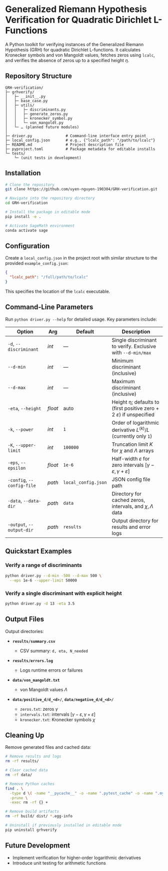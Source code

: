 # Generalized Riemann Hypothesis Verification for Quadratic Dirichlet L-Functions

A Python toolkit for verifying instances of the Generalized Riemann Hypothesis (GRH) for quadratic Dirichlet L-functions. It calculates Kronecker symbols and von Mangoldt values, fetches zeros using `lcalc`, and verifies the absence of zeros up to a specified height $\eta$.


## Repository Structure

```
GRH-verification/
├─ grhverify/
│   ├─ __init__.py
│   ├─ base_case.py
│   ├─ utils/
│   │   ├─ discriminants.py
│   │   ├─ generate_zeros.py
│   │   ├─ kronecker_symbol.py
│   │   └─ von_mangoldt.py
│   └─ … (planned future modules)
│
├─ driver.py               # Command-line interface entry point
├─ local_config.json       # e.g., {"lcalc_path": "/path/to/lcalc"}
├─ README.md               # Project description file
├─ pyproject.toml          # Package metadata for editable installs
└─ tests/
    └─ (unit tests in development)
```


## Installation

```bash
# Clone the repository
git clone https://github.com/uyen-nguyen-190304/GRH-verification.git

# Navigate into the repository directory
cd GRH-verification

# Install the package in editable mode
pip install -e .                                  

# Activate SageMath environment
conda activate sage                                  
```


## Configuration

Create a `local_config.json` in the project root with similar structure to the provided `example_config.json`:

```json
{
  "lcalc_path": "/full/path/to/lcalc"
}
```

This specifies the location of the `lcalc` executable.


## Command-Line Parameters

Run `python driver.py --help` for detailed usage. Key parameters include:

| Option                     | Arg     | Default             | Description                                                         |
| -------------------------- | ------- | ------------------- | ------------------------------------------------------------------- |
| `-d`, `--discriminant`     | *int*   | —                   | Single discriminant to verify. Exclusive with `--d-min/max`        |
| `--d-min`                  | *int*   | —                   | Minimum discriminant (inclusive)                                   |
| `--d-max`                  | *int*   | —                   | Maximum discriminant (inclusive)                                   |
| `-eta`, `--height`         | *float* | auto                | Height η; defaults to (first positive zero + 2 $\varepsilon$) if unspecified    |
| `-k`, `--power`            | *int*   | `1`                 | Order of logarithmic derivative $L^{(k)}/L$ (currently only `1`) |
| `-K`, `--upper-limit`      | *int*   | `100000`            | Truncation limit $K$ for $\chi$ and $\Lambda$ arrays                          |
| `-eps`, `--epsilon`        | *float* | `1e-6`              | Half-width $\varepsilon$ for zero intervals $[\gamma - \varepsilon, \gamma + \varepsilon]$                    |
| `-config`, `--config-file` | *path*  | `local_config.json` | JSON config file path                                              |
| `-data`, `--data-dir`      | *path*  | `data`              | Directory for cached zeros, intervals, and $\chi, \Lambda$ data                |
| `-output`, `--output-dir`  | *path*  | `results`           | Output directory for results and error logs                              |


## Quickstart Examples

### Verify a range of discriminants

```bash
python driver.py --d-min -500 --d-max 500 \
  --eps 1e-6 --upper-limit 50000
```

### Verify a single discriminant with explicit height

```bash
python driver.py -d 13 -eta 3.5
```


## Output Files

Output directories:

* **`results/summary.csv`**
  * CSV summary: `d, eta, N_needed`

* **`results/errors.log`**
  * Logs runtime errors or failures

* **`data/von_mangoldt.txt`**
  * von Mangoldt values $\Lambda$

* **`data/positive_d/d_<d>/`**, **`data/negative_d/d_<d>/`**
  * `zeros.txt`: zeros $\gamma$
  * `intervals.txt`: intervals $[\gamma - \varepsilon, \gamma + \varepsilon]$
  * `kronecker.txt`: Kronecker symbols $\chi$


## Cleaning Up

Remove generated files and cached data:

```bash
# Remove results and logs
rm -rf results/

# Clear cached data
rm -rf data/

# Remove Python caches
find . \
  -type d \( -name "__pycache__" -o -name ".pytest_cache" -o -name ".mypy_cache" \) \
  -prune \
  -exec rm -rf {} +

# Remove build artifacts
rm -rf build/ dist/ *.egg-info

# Uninstall if previously installed in editable mode
pip uninstall grhverify
```


## Future Development

* Implement verification for higher-order logarithmic derivatives
* Introduce unit testing for arithmetic functions
